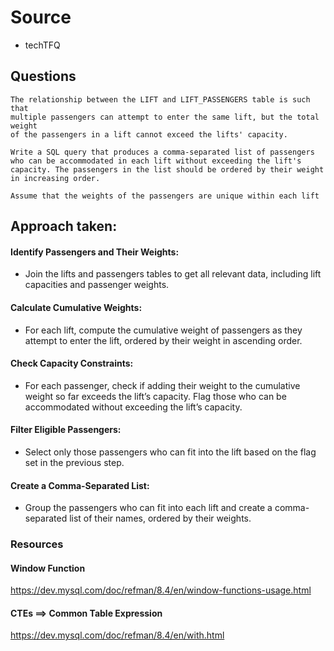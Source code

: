 # Source
-   techTFQ

## Questions
```
The relationship between the LIFT and LIFT_PASSENGERS table is such that
multiple passengers can attempt to enter the same lift, but the total weight
of the passengers in a lift cannot exceed the lifts' capacity.

Write a SQL query that produces a comma-separated list of passengers who can be accommodated in each lift without exceeding the lift's capacity. The passengers in the list should be ordered by their weight in increasing order.

Assume that the weights of the passengers are unique within each lift 

```

## Approach taken:
#### Identify Passengers and Their Weights:

-  Join the lifts and passengers tables to get all relevant data, including lift capacities and passenger weights.

#### Calculate Cumulative Weights:

-   For each lift, compute the cumulative weight of passengers as they attempt to enter the lift, ordered by their weight in ascending order.

#### Check Capacity Constraints:

-   For each passenger, check if adding their weight to the cumulative weight so far exceeds the lift’s capacity. Flag those who can be accommodated without exceeding the lift’s capacity.

#### Filter Eligible Passengers:

-   Select only those passengers who can fit into the lift based on the flag set in the previous step.

#### Create a Comma-Separated List:

-   Group the passengers who can fit into each lift and create a comma-separated list of their names, ordered by their weights.

### Resources

#### Window Function
https://dev.mysql.com/doc/refman/8.4/en/window-functions-usage.html

#### CTEs ==> Common Table Expression
https://dev.mysql.com/doc/refman/8.4/en/with.html
